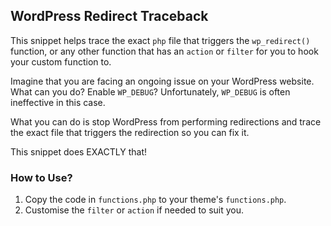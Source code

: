 ## WordPress Redirect Traceback ##

This snippet helps trace the exact `php` file that triggers the `wp_redirect()` function, or any other function that has an `action` or `filter` for you to hook your custom function to.

Imagine that you are facing an ongoing issue on your WordPress website. What can you do? Enable `WP_DEBUG`? Unfortunately, `WP_DEBUG` is often ineffective in this case.

What you can do is stop WordPress from performing redirections and trace the exact file that triggers the redirection so you can fix it.

This snippet does EXACTLY that!

### How to Use? ###
1. Copy the code in ``functions.php`` to your theme's ``functions.php``. 
2. Customise the ``filter`` or ``action`` if needed to suit you.
